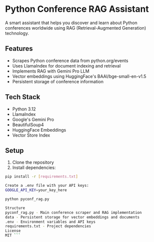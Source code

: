 # Python Conference RAG Assistant

A smart assistant that helps you discover and learn about Python conferences worldwide using RAG (Retrieval-Augmented Generation) technology.

## Features

- Scrapes Python conference data from python.org/events
- Uses LlamaIndex for document indexing and retrieval
- Implements RAG with Gemini Pro LLM
- Vector embeddings using HuggingFace's BAAI/bge-small-en-v1.5
- Persistent storage of conference information

## Tech Stack

- Python 3.12
- LlamaIndex
- Google's Gemini Pro
- BeautifulSoup4
- HuggingFace Embeddings
- Vector Store Index

## Setup

1. Clone the repository
2. Install dependencies:
```sh
pip install -r [requirements.txt]

Create a .env file with your API keys:
GOOGLE_API_KEY=your_key_here

python pyconf_rag.py

Structure
pyconf_rag.py - Main conference scraper and RAG implementation
data - Persistent storage for vector embeddings and documents
.env - Environment variables and API keys
requirements.txt - Project dependencies
License
MIT ```